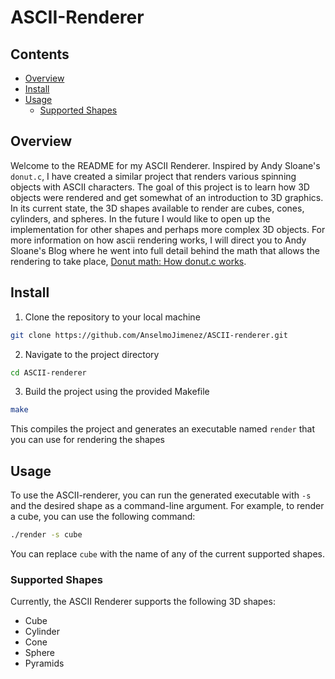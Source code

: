# ASCII-Renderer

## Contents
- [Overview](#Overview)
- [Install](#Install)
- [Usage](#Usage)
    - [Supported Shapes](#Supported-Shapes)

## Overview
Welcome to the README for my ASCII Renderer. Inspired by Andy Sloane's `donut.c`, I have created a similar project that renders various spinning objects with ASCII characters. The goal of this project is to learn how 3D objects were rendered and get somewhat of an introduction to 3D graphics. In its current state, the 3D shapes available to render are cubes, cones, cylinders, and spheres. In the future I would like to open up the implementation for other shapes and perhaps more complex 3D objects. For more information on how ascii rendering works, I will direct you to Andy Sloane's Blog where he went into full detail behind the math that allows the rendering to take place, [Donut math: How donut.c works](https://www.a1k0n.net/2011/07/20/donut-math.html).

## Install
1. Clone the repository to your local machine
```bash
git clone https://github.com/AnselmoJimenez/ASCII-renderer.git
```
2. Navigate to the project directory
```bash
cd ASCII-renderer
```
3. Build the project using the provided Makefile
```bash
make
```
This compiles the project and generates an executable named `render` that you can use for rendering the shapes

## Usage
To use the ASCII-renderer, you can run the generated executable with `-s` and the desired shape as a command-line argument. For example, to render a cube, you can use the following command:
```bash
./render -s cube
```
You can replace `cube` with the name of any of the current supported shapes.

### Supported Shapes
Currently, the ASCII Renderer supports the following 3D shapes:
* Cube
* Cylinder
* Cone
* Sphere
* Pyramids